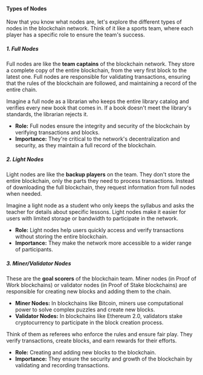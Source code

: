 #### **Types of Nodes**

Now that you know what nodes are, let's explore the different types of nodes in the blockchain network. Think of it like a sports team, where each player has a specific role to ensure the team's success.

##### 1\. **Full Nodes**

Full nodes are like the **team captains** of the blockchain network. They store a complete copy of the entire blockchain, from the very first block to the latest one. Full nodes are responsible for validating transactions, ensuring that the rules of the blockchain are followed, and maintaining a record of the entire chain.

Imagine a full node as a librarian who keeps the entire library catalog and verifies every new book that comes in. If a book doesn't meet the library's standards, the librarian rejects it.

- **Role:** Full nodes ensure the integrity and security of the blockchain by verifying transactions and blocks.
- **Importance:** They're critical to the network's decentralization and security, as they maintain a full record of the blockchain.

##### 2\. **Light Nodes**

Light nodes are like the **backup players** on the team. They don't store the entire blockchain, only the parts they need to process transactions. Instead of downloading the full blockchain, they request information from full nodes when needed.

Imagine a light node as a student who only keeps the syllabus and asks the teacher for details about specific lessons. Light nodes make it easier for users with limited storage or bandwidth to participate in the network.

- **Role:** Light nodes help users quickly access and verify transactions without storing the entire blockchain.
- **Importance:** They make the network more accessible to a wider range of participants.

##### 3\. **Miner/Validator Nodes**

These are the **goal scorers** of the blockchain team. Miner nodes (in Proof of Work blockchains) or validator nodes (in Proof of Stake blockchains) are responsible for creating new blocks and adding them to the chain.

- **Miner Nodes:** In blockchains like Bitcoin, miners use computational power to solve complex puzzles and create new blocks.
- **Validator Nodes:** In blockchains like Ethereum 2.0, validators stake cryptocurrency to participate in the block creation process.

Think of them as referees who enforce the rules and ensure fair play. They verify transactions, create blocks, and earn rewards for their efforts.

- **Role:** Creating and adding new blocks to the blockchain.
- **Importance:** They ensure the security and growth of the blockchain by validating and recording transactions.
